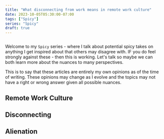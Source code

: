 ```yaml
---
title: "What disconnecting from work means in remote work culture"
date: 2023-10-05T05:30:00-07:00
tags: ["Spicy"]
series: "Spicy"
draft: true
---
```


![]()

Welcome to my `Spicy` series - where I talk about potential spicy takes on anything I get inspired about that others may disagree with. IF you do feel strongly against these - then this is working. Let's talk so maybe we can both learn more about the nuances to many perspectives. 

This is to say that these articles are entirely my own opinions as of the time of writing. These opinions may change as I evolve and the topics may not have a right or wrong answer given all possible nuances. 

## Remote Work Culture

## Disconnecting 

## Alienation